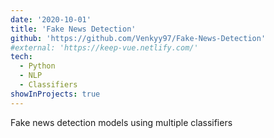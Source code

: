 ```yaml
---
date: '2020-10-01'
title: 'Fake News Detection'
github: 'https://github.com/Venkyy97/Fake-News-Detection'
#external: 'https://keep-vue.netlify.com/'
tech:
  - Python
  - NLP
  - Classifiers
showInProjects: true
---
```


Fake news detection models using multiple classifiers
